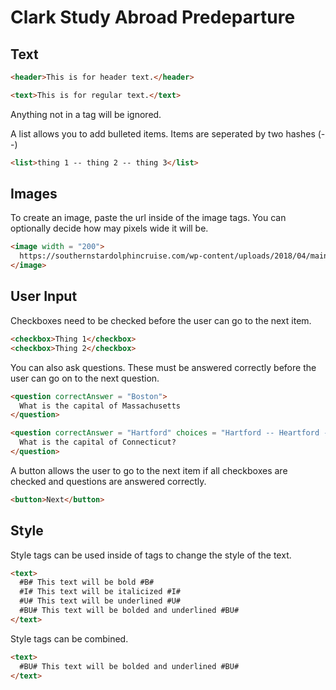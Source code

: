# Clark Study Abroad Predeparture

## Text
```html
<header>This is for header text.</header>
```
```html
<text>This is for regular text.</text>
```
Anything not in a tag will be ignored.

A list allows you to add bulleted items. Items are seperated by two hashes (--)
```html
<list>thing 1 -- thing 2 -- thing 3</list>
```

## Images
To create an image, paste the url inside of the image tags. You can optionally decide how may pixels wide it will be.
```html
<image width = "200">
  https://southernstardolphincruise.com/wp-content/uploads/2018/04/mainart3.jpg
</image>
```

## User Input
Checkboxes need to be checked before the user can go to the next item.
```html
<checkbox>Thing 1</checkbox>
<checkbox>Thing 2</checkbox>
```

You can also ask questions. These must be answered correctly before the user can go on to the next question.

```html
<question correctAnswer = "Boston">
  What is the capital of Massachusetts
</question>
```

```html
<question correctAnswer = "Hartford" choices = "Hartford -- Heartford -- New Haven -- Bridgeport">
  What is the capital of Connecticut?
</question>
```

A button allows the user to go to the next item if all checkboxes are checked and questions are answered correctly.
```html
<button>Next</button>
```

## Style

Style tags can be used inside of tags to change the style of the text. 

```html
<text>
  #B# This text will be bold #B#
  #I# This text will be italicized #I#
  #U# This text will be underlined #U#
  #BU# This text will be bolded and underlined #BU#
</text>
```

Style tags can be combined.
```html
<text>
  #BU# This text will be bolded and underlined #BU#
</text>
```





